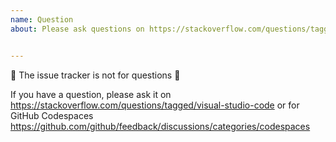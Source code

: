 ```yaml
---
name: Question
about: Please ask questions on https://stackoverflow.com/questions/tagged/visual-studio-code or https://github.com/github/feedback/discussions/categories/codespaces


---
```


🚨 The issue tracker is not for questions 🚨

If you have a question, please ask it on https://stackoverflow.com/questions/tagged/visual-studio-code or for GitHub Codespaces https://github.com/github/feedback/discussions/categories/codespaces
